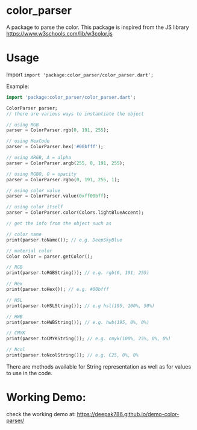# color_parser

A package to parse the color.
This package is inspired from the JS library https://www.w3schools.com/lib/w3color.js

# Usage

Import `import 'package:color_parser/color_parser.dart';`

Example:

```dart
import 'package:color_parser/color_parser.dart';

ColorParser parser;
// there are various ways to instantiate the object

// using RGB
parser = ColorParser.rgb(0, 191, 255);

// using HexCode
parser = ColorParser.hex('#00bfff');

// using ARGB, A = alpha
parser = ColorParser.argb(255, 0, 191, 255);

// using RGBO, O = opacity
parser = ColorParser.rgbo(0, 191, 255, 1);

// using color value
parser = ColorParser.value(0xff00bff);

// using color itself
parser = ColorParser.color(Colors.lightBlueAccent);

// get the info from the object such as

// color name
print(parser.toName()); // e.g. DeepSkyBlue

// material color
Color color = parser.getColor();

// RGB
print(parser.toRGBString()); // e.g. rgb(0, 191, 255)

// Hex
print(parser.toHex()); // e.g. #00bfff

// HSL
print(parser.toHSLString()); // e.g hsl(195, 100%, 50%)

// HWB
print(parser.toHWBString()); // e.g. hwb(195, 0%, 0%)

// CMYK
print(parser.toCMYKString()); // e.g. cmyk(100%, 25%, 0%, 0%)

// Ncol
print(parser.toNcolString()); // e.g. C25, 0%, 0%
```

There are methods available for String representation as well as for values to use in the code.

# Working Demo:
check the working demo at:
https://deepak786.github.io/demo-color-parser/
